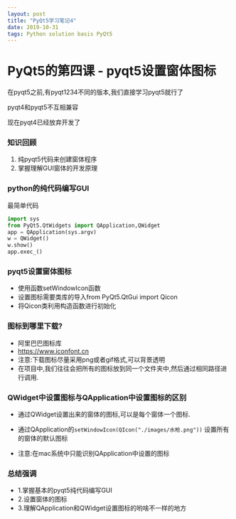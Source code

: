 ```yaml
---
layout: post
title: "PyQt5学习笔记4"
date: 2019-10-31 
tags: Python solution basis PyQt5
---
```



  

# PyQt5的第四课 - pyqt5设置窗体图标

在pyqt5之前,有pyqt1234不同的版本,我们直接学习pyqt5就行了

pyqt4和pyqt5不互相兼容

现在pyqt4已经放弃开发了

### 知识回顾
1. 纯pyqt5代码来创建窗体程序
2. 掌握理解GUI窗体的开发原理

### python的纯代码编写GUI
最简单代码
```python
import sys
from PyQt5.QtWidgets import QApplication,QWidget
app = QApplication(sys.argv)
w = QWidget()
w.show()
app.exec_()
```

### pyqt5设置窗体图标
- 使用函数setWindowIcon函数
- 设置图标需要类库的导入from PyQt5.QtGui import Qicon
- 将Qicon类利用构造函数进行初始化

### 图标到哪里下载?
- 阿里巴巴图标库
- https://www.iconfont.cn
- 注意:下载图标尽量采用png或者gif格式,可以背景透明
- 在项目中,我们往往会把所有的图标放到同一个文件夹中,然后通过相同路径进行调用.

### QWidget中设置图标与QApplication中设置图标的区别
- 通过QWidget设置出来的窗体的图标,可以是每个窗体一个图标.
- 通过QApplication的`setWindowIcon(QIcon("./images/水枪.png"))`
设置所有的窗体的默认图标

- 注意:在mac系统中只能识别QApplication中设置的图标

### 总结强调
- 1.掌握基本的pyqt5纯代码编写GUI
- 2.设置窗体的图标
- 3.理解QApplication和QWidget设置图标的哟啥不一样的地方

